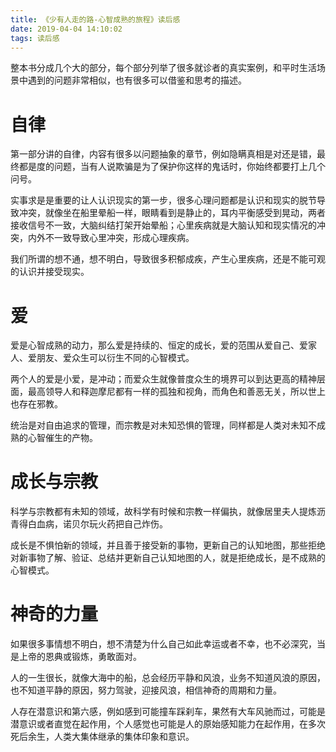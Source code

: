 ```yaml
---
title: 《少有人走的路-心智成熟的旅程》读后感
date: 2019-04-04 14:10:02
tags: 读后感
---
```


整本书分成几个大的部分，每个部分列举了很多就诊者的真实案例，和平时生活场景中遇到的问题非常相似，也有很多可以借鉴和思考的描述。

# 自律

第一部分讲的自律，内容有很多以问题抽象的章节，例如隐瞒真相是对还是错，最终都是度的问题，当有人说欺骗是为了保护你这样的鬼话时，你始终都要打上几个问号。

实事求是是重要的让人认识现实的第一步，很多心理问题都是认识和现实的脱节导致冲突，就像坐在船里晕船一样，眼睛看到是静止的，耳内平衡感受到晃动，两者接收信号不一致，大脑纠结打架开始晕船；心里疾病就是大脑认知和现实情况的冲突，内外不一致导致心里冲突，形成心理疾病。

我们所谓的想不通，想不明白，导致很多积郁成疾，产生心里疾病，还是不能可观的认识并接受现实。

# 爱

爱是心智成熟的动力，那么爱是持续的、恒定的成长，爱的范围从爱自己、爱家人、爱朋友、爱众生可以衍生不同的心智模式。

两个人的爱是小爱，是冲动；而爱众生就像普度众生的境界可以到达更高的精神层面，最高领导人和释迦摩尼都有一样的孤独和视角，而角色和善恶无关，所以世上也存在邪教。

统治是对自由追求的管理，而宗教是对未知恐惧的管理，同样都是人类对未知不成熟的心智催生的产物。

# 成长与宗教

科学与宗教都有未知的领域，故科学有时候和宗教一样偏执，就像居里夫人提炼沥青得白血病，诺贝尔玩火药把自己炸伤。

成长是不惧怕新的领域，并且善于接受新的事物，更新自己的认知地图，那些拒绝对新事物了解、验证、总结并更新自己认知地图的人，就是拒绝成长，是不成熟的心智模式。

# 神奇的力量

如果很多事情想不明白，想不清楚为什么自己如此幸运或者不幸，也不必深究，当是上帝的恩典或锻炼，勇敢面对。

人的一生很长，就像大海中的船，总会经历平静和风浪，业务不知道风浪的原因，也不知道平静的原因，努力驾驶，迎接风浪，相信神奇的周期和力量。

人存在潜意识和第六感，例如感到可能撞车踩刹车，果然有大车风驰而过，可能是潜意识或者直觉在起作用，个人感觉也可能是人的原始感知能力在起作用，在多次死后余生，人类大集体继承的集体印象和意识。



